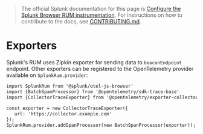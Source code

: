 > The official Splunk documentation for this page is [Configure the Splunk Browser RUM instrumentation](https://quickdraw.splunk.com/redirect/?product=Observability&location=github.rum.configuration&version=current). For instructions on how to contribute to the docs, see [CONTRIBUTING.md](../CONTRIBUTING.md#documentation).

# Exporters

Splunk's RUM uses Zipkin exporter for sending data to `beaconEndpoint` endpoint. Other exporters can be registered to the OpenTelemetry provider available on `SplunkRum.provider`:

```html
import SplunkRum from '@splunk/otel-js-browser'
import {BatchSpanProcessor} from '@opentelemetry/sdk-trace-base'
import {CollectorTraceExporter} from '@opentelemetry/exporter-collector'
 
const exporter = new CollectorTraceExporter({
   url: 'https://collector.example.com'
});
SplunkRum.provider.addSpanProcessor(new BatchSpanProcessor(exporter));
```
